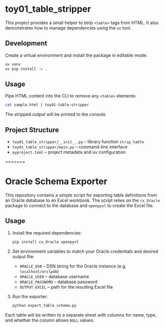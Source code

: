 # toy01_table_stripper

This project provides a small helper to strip `<table>` tags from HTML.
It also demonstrates how to manage dependencies using the `uv` tool.

## Development

Create a virtual environment and install the package in editable mode:

```bash
uv venv
uv pip install -e .
```

## Usage

Pipe HTML content into the CLI to remove any `<table>` elements:

```bash
cat sample.html | toy01-table-stripper
```

The stripped output will be printed to the console.

## Project Structure

- `toy01_table_stripper/__init__.py` – library function `strip_table`
- `toy01_table_stripper/main.py` – command-line interface
- `pyproject.toml` – project metadata and uv configuration


=======
# Oracle Schema Exporter

This repository contains a simple script for exporting table definitions from
an Oracle database to an Excel workbook. The script relies on the `cx_Oracle`
package to connect to the database and `openpyxl` to create the Excel file.

## Usage

1. Install the required dependencies:
   ```bash
   pip install cx_Oracle openpyxl
   ```
2. Set environment variables to match your Oracle credentials and desired
   output file:
   - `ORACLE_DSN` – DSN string for the Oracle instance (e.g. `localhost/orclpdb`)
   - `ORACLE_USER` – database username
   - `ORACLE_PASSWORD` – database password
   - `OUTPUT_EXCEL` – path for the resulting Excel file

3. Run the exporter:
   ```bash
   python export_table_schema.py
   ```

Each table will be written to a separate sheet with columns for name, type, and
whether the column allows `NULL` values.
